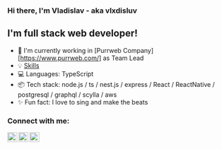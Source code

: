 ### Hi there, I'm Vladislav - aka vlxdisluv

## I'm full stack web developer!
- 💼 I'm currently working in [Purrweb Company][https://www.purrweb.com/] as Team Lead
- 💡 [Skills](SKILLS.md)
- 💻 Languages: TypeScript
- 📦 Tech stack: node.js / ts / nest.js / express / React / ReactNative / postgresql / graphql / scylla / aws </code>
- ✨ Fun fact: I love to sing and make the beats 

### Connect with me:

[<img align="left" alt="vlxdisluv | Telegram" width="22px" src="https://cdn.jsdelivr.net/npm/simple-icons@v3/icons/telegram.svg" />][telegram]
[<img align="left" alt="vlxdisluv | Instagram" width="22px" src="https://cdn.jsdelivr.net/npm/simple-icons@v3/icons/instagram.svg" />][instagram]
[<img align="left" alt="vlxdisluv | Instagram" width="22px" src="https://cdn.jsdelivr.net/npm/simple-icons@v3/icons/gmail.svg" />][gmail]


[telegram]: https://telegram.me/vlxdisluv
[instagram]: https://www.instagram.com/vlxdisluv
[gmail]: mailto:vlxdisluv@gmail.com
